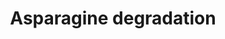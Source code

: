 ---
annotations:
- id: PW:0001083
  parent: classic metabolic pathway
  type: Pathway Ontology
  value: asparagine metabolic pathway
authors:
- J.Heckman
- MaintBot
- Mkutmon
- Christine Chichester
description: 'ter Schure, E.G. et al suggest that in yeast, degradation of nitrogen
  sources yields either ammonia or glutamate.  SOURCE: SGD pathways, http://pathway.yeastgenome.org/server.html'
last-edited: 2016-09-16
organisms:
- Saccharomyces cerevisiae
redirect_from:
- /index.php/Pathway:WP432
- /instance/WP432
revision: null
schema-jsonld:
- '@context': https://schema.org/
  '@id': https://wikipathways.github.io/pathways/WP432.html
  '@type': Dataset
  creator:
    '@type': Organization
    name: WikiPathways
  description: 'ter Schure, E.G. et al suggest that in yeast, degradation of nitrogen
    sources yields either ammonia or glutamate.  SOURCE: SGD pathways, http://pathway.yeastgenome.org/server.html'
  keywords:
  - AAT1
  - AAT2
  - ASP1
  - ASP3-1
  - ASP3-2
  - ASP3-3
  - ASP3-4
  - L-asparagine
  - L-glutamate
  license: CC0
  name: Asparagine degradation
seo: CreativeWork
title: Asparagine degradation
wpid: WP432
---